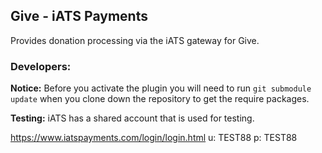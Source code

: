 ## Give - iATS Payments

Provides donation processing via the iATS gateway for Give.

### Developers:

**Notice:** Before you activate the plugin you will need to run `git submodule update` when you clone down the repository to get the require packages.

**Testing:** iATS has a shared account that is used for testing. 

https://www.iatspayments.com/login/login.html
u: TEST88
p: TEST88